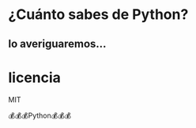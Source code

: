 # ¿Cuánto sabes de Python?

[Demo]: https://replit.com/@BillGutierrez/Quien-quiere-ser-Millonario

## lo averiguaremos...
# licencia
MIT

💰💰💰Python💰💰💰
